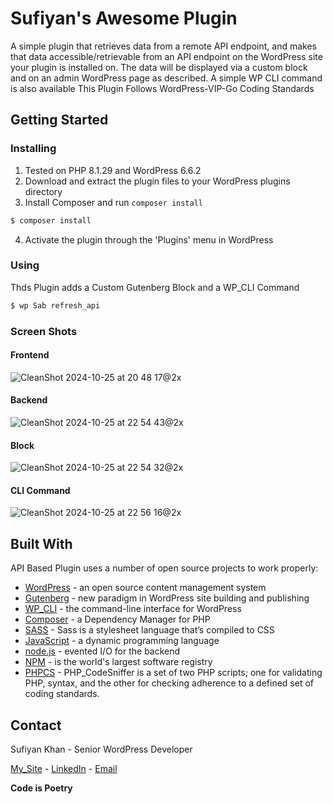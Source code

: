 # Sufiyan's Awesome Plugin

A simple plugin that retrieves data from a remote API endpoint, and makes that data accessible/retrievable from an API endpoint on the WordPress site your plugin is installed on. The data will be displayed via a custom block and on an admin WordPress page as described. A simple WP CLI command is also available
This Plugin Follows WordPress-VIP-Go Coding Standards

## Getting Started
### Installing

1. Tested on PHP 8.1.29 and WordPress 6.6.2
2. Download and extract the plugin files to your WordPress plugins directory
3. Install Composer and run `composer install`

```bash
$ composer install
```

4. Activate the plugin through the 'Plugins' menu in WordPress

### Using

Thds Plugin adds a Custom Gutenberg Block and a WP_CLI Command

```bash
$ wp Sab refresh_api
```

### Screen Shots

#### Frontend

![CleanShot 2024-10-25 at 20 48 17@2x](https://github.com/user-attachments/assets/069fdcce-a742-4659-85bb-5c70ff9ec467)

#### Backend

![CleanShot 2024-10-25 at 22 54 43@2x](https://github.com/user-attachments/assets/4342aa07-d970-45cc-acdb-35b7652653fa)

#### Block

![CleanShot 2024-10-25 at 22 54 32@2x](https://github.com/user-attachments/assets/e2693273-b2ae-4a8e-a434-80f638d11e64)

#### CLI Command

![CleanShot 2024-10-25 at 22 56 16@2x](https://github.com/user-attachments/assets/fe988754-2b07-4a8c-a72c-ab915abc4c75)

## Built With

API Based Plugin uses a number of open source projects to work properly:

* [WordPress] - an open source content management system
* [Gutenberg] - new paradigm in WordPress site building and publishing
* [WP_CLI] - the command-line interface for WordPress
* [Composer] - a Dependency Manager for PHP
* [SASS] - Sass is a stylesheet language that’s compiled to CSS
* [JavaScript] - a dynamic programming language
* [node.js] - evented I/O for the backend
* [NPM] - is the world's largest software registry
* [PHPCS] - PHP_CodeSniffer is a set of two PHP scripts; one for validating PHP, syntax, and the other for checking adherence to a defined set of coding standards.

## Contact

Sufiyan Khan - Senior WordPress Developer

[My_Site] - [LinkedIn] - [Email]

**Code is Poetry**

[//]: # (These are reference links used in the body of this note and get stripped out when the markdown processor does its job. There is no need to format nicely because it shouldn't be seen. Thanks SO - http://stackoverflow.com/questions/4823468/store-comments-in-markdown-syntax)

   [WordPress]: <https://wordpress.org/>
   [Gutenberg]: <https://github.com/WordPress/gutenberg>
   [WP_CLI]: <https://wp-cli.org/>
   [Composer]: <https://getcomposer.org/>
   [SASS]: <https://sass-lang.com/>
   [JavaScript]: <https://developer.mozilla.org/en-US/docs/Web/JavaScript>
   [node.js]: <http://nodejs.org>
   [NPM]: <https://www.npmjs.com/>
   [PHPCS]: <https://github.com/squizlabs/PHP_CodeSniffer>
   
   [My_Site]: <http://sufiyan.me/>
   [LinkedIn]: <https://www.linkedin.com/in/sufiyan-khan-76b77291/>
   [Email]: <mailto:sufi9188@gmail.com>
